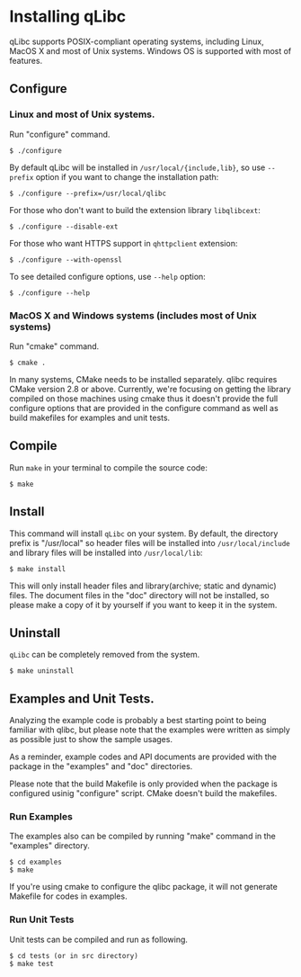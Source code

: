 Installing qLibc
================

qLibc supports POSIX-compliant operating systems, including Linux, MacOS X
and most of Unix systems. Windows OS is supported with most of features.

## Configure

### Linux and most of Unix systems.

Run "configure" command.

```
$ ./configure
```

By default qLibc will be installed in `/usr/local/{include,lib}`, so use
`--prefix` option if you want to change the installation path:

```
$ ./configure --prefix=/usr/local/qlibc
```

For those who don't want to build the extension library `libqlibcext`:

```
$ ./configure --disable-ext
```

For those who want HTTPS support in `qhttpclient` extension:

```
$ ./configure --with-openssl
```

To see detailed configure options, use `--help` option:

```
$ ./configure --help
```

### MacOS X and Windows systems (includes most of Unix systems)

Run "cmake" command.

```
$ cmake .
```

In many systems, CMake needs to be installed separately. qlibc requires CMake
version 2.8 or above. Currently, we're focusing on getting the library compiled
on those machines using cmake thus it doesn't provide the full configure
options that are provided in the configure command as well as build makefiles
for examples and unit tests.

## Compile

Run `make` in your terminal to compile the source code:

```
$ make
```

## Install

This command will install `qLibc` on your system. By default, the directory
prefix is "/usr/local" so header files will be installed into `/usr/local/include`
and library files will be installed into `/usr/local/lib`:

```
$ make install
```

This will only install header files and library(archive; static and dynamic)
files. The document files in the "doc" directory will not be installed,
so please make a copy of it by yourself if you want to keep it in the system.

## Uninstall

`qLibc` can be completely removed from the system.

```
$ make uninstall
```

## Examples and Unit Tests.

Analyzing the example code is probably a best starting point to being familiar
with qlibc, but please note that the examples were written as simply
as possible just to show the sample usages.

As a reminder, example codes and API documents are provided with the package
in the "examples" and "doc" directories.

Please note that the build Makefile is only provided when the package is
configured usinig "configure" script. CMake doesn't build the makefiles.

### Run Examples

The examples also can be compiled by running "make" command in the "examples"
directory.

```
$ cd examples
$ make
```

If you're using cmake to configure the qlibc package, it will not generate
Makefile for codes in examples.

### Run Unit Tests

Unit tests can be compiled and run as following.

```
$ cd tests (or in src directory)
$ make test
```
